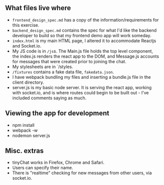 ## What files live where

* `frontend_design_spec.md` has a copy of the information/requirements for this
  exercise.
* `backend_design_spec.md` contains the spec for what I'd like the
  backend developer to build so that my frontend demo app will work someday.
* `index.html` is my main HTML page, I altered it to accommodate  Reactjs and Socket.io. 
* My JS code is in `/js`s. The Main.js file holds the top level component, the index.js renders the react app to the DOM, and Message.js accounts for messages that were created prior to joining the chat.  
* My stylesheets are in `/styles. 
* `/fixtures` contains a fake data file, `fakedata.json`.
* I have webpack bundling my files and inserting a bundle.js file in the client directory.
* server.js is my basic node server.  It is serving the react app, working with socket.io, and is where routes could begin to be built out - I've included comments saying as much.

## Viewing the app for development

* npm install
* webpack -w
* nodemon server.js

## Misc. extras

* tinyChat works in Firefox, Chrome and Safari.
* Users can specify their name.
* There is "realtime" checking for new messages from other users, via socket.io.  

